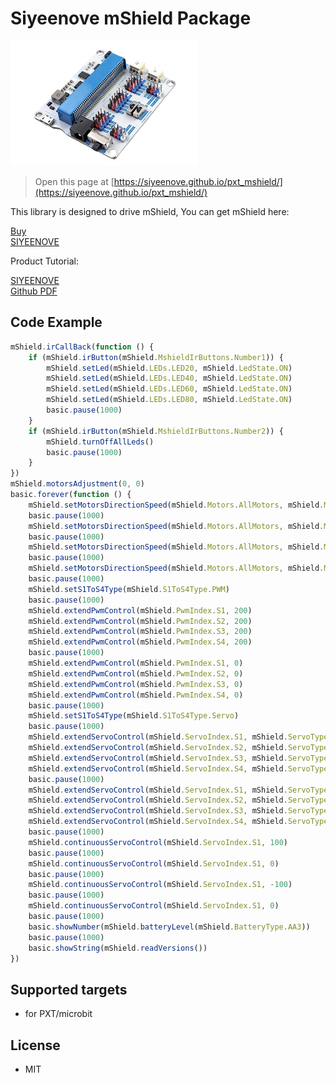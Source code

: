 
# Siyeenove mShield Package

![](/icon.png/)

> Open this page at [https://siyeenove.github.io/pxt_mshield/](https://siyeenove.github.io/pxt_mshield/)

This library is designed to drive mShield, You can get mShield here:   

[Buy](https://www.amazon.com/dp/B0FQ5ZP1GW)    
[SIYEENOVE](https://siyeenove.com/buy/)   

Product Tutorial: 

[SIYEENOVE](https://siyeenove.com/tutorial/)    
[Github PDF](https://siyeenove.github.io/M1E0002/mShield%20Tutorial%20-%20English%202025-8-7.pdf)   

## Code Example

```JavaScript
mShield.irCallBack(function () {
    if (mShield.irButton(mShield.MshieldIrButtons.Number1)) {
        mShield.setLed(mShield.LEDs.LED20, mShield.LedState.ON)
        mShield.setLed(mShield.LEDs.LED40, mShield.LedState.ON)
        mShield.setLed(mShield.LEDs.LED60, mShield.LedState.ON)
        mShield.setLed(mShield.LEDs.LED80, mShield.LedState.ON)
        basic.pause(1000)
    }
    if (mShield.irButton(mShield.MshieldIrButtons.Number2)) {
        mShield.turnOffAllLeds()
        basic.pause(1000)
    }
})
mShield.motorsAdjustment(0, 0)
basic.forever(function () {
    mShield.setMotorsDirectionSpeed(mShield.Motors.AllMotors, mShield.MotorsDirection.CC, 100)
    basic.pause(1000)
    mShield.setMotorsDirectionSpeed(mShield.Motors.AllMotors, mShield.MotorsDirection.CC, 0)
    basic.pause(1000)
    mShield.setMotorsDirectionSpeed(mShield.Motors.AllMotors, mShield.MotorsDirection.CCW, 100)
    basic.pause(1000)
    mShield.setMotorsDirectionSpeed(mShield.Motors.AllMotors, mShield.MotorsDirection.CCW, 0)
    basic.pause(1000)
    mShield.setS1ToS4Type(mShield.S1ToS4Type.PWM)
    basic.pause(1000)
    mShield.extendPwmControl(mShield.PwmIndex.S1, 200)
    mShield.extendPwmControl(mShield.PwmIndex.S2, 200)
    mShield.extendPwmControl(mShield.PwmIndex.S3, 200)
    mShield.extendPwmControl(mShield.PwmIndex.S4, 200)
    basic.pause(1000)
    mShield.extendPwmControl(mShield.PwmIndex.S1, 0)
    mShield.extendPwmControl(mShield.PwmIndex.S2, 0)
    mShield.extendPwmControl(mShield.PwmIndex.S3, 0)
    mShield.extendPwmControl(mShield.PwmIndex.S4, 0)
    basic.pause(1000)
    mShield.setS1ToS4Type(mShield.S1ToS4Type.Servo)
    basic.pause(1000)
    mShield.extendServoControl(mShield.ServoIndex.S1, mShield.ServoType.Servo180, 0)
    mShield.extendServoControl(mShield.ServoIndex.S2, mShield.ServoType.Servo180, 0)
    mShield.extendServoControl(mShield.ServoIndex.S3, mShield.ServoType.Servo180, 0)
    mShield.extendServoControl(mShield.ServoIndex.S4, mShield.ServoType.Servo180, 0)
    basic.pause(1000)
    mShield.extendServoControl(mShield.ServoIndex.S1, mShield.ServoType.Servo180, 180)
    mShield.extendServoControl(mShield.ServoIndex.S2, mShield.ServoType.Servo180, 180)
    mShield.extendServoControl(mShield.ServoIndex.S3, mShield.ServoType.Servo180, 180)
    mShield.extendServoControl(mShield.ServoIndex.S4, mShield.ServoType.Servo180, 180)
    basic.pause(1000)
    mShield.continuousServoControl(mShield.ServoIndex.S1, 100)
    basic.pause(1000)
    mShield.continuousServoControl(mShield.ServoIndex.S1, 0)
    basic.pause(1000)
    mShield.continuousServoControl(mShield.ServoIndex.S1, -100)
    basic.pause(1000)
    mShield.continuousServoControl(mShield.ServoIndex.S1, 0)
    basic.pause(1000)
    basic.showNumber(mShield.batteryLevel(mShield.BatteryType.AA3))
    basic.pause(1000)
    basic.showString(mShield.readVersions())
})
```

## Supported targets

* for PXT/microbit

## License

* MIT

